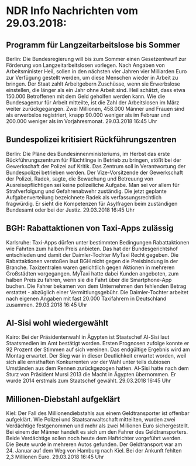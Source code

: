 # NDR Info Nachrichten vom 29.03.2018:


## Programm für Langzeitarbeitslose bis Sommer
Berlin:	Die Bundesregierung will bis zum Sommer einen Gesetzentwurf zur Förderung von Langzeitarbeitslosen vorlegen. Nach Angaben von Arbeitsminister Heil, sollen in den nächsten vier Jahren vier Milliarden Euro zur Verfügung gestellt werden, um diese Menschen wieder in Arbeit zu bringen. Der Staat zahlt Arbeitgebern Zuschüsse, wenn sie Erwerbslose einstellen, die länger als ein Jahr ohne Arbeit sind. Heil schätzt, dass etwa 150.000 Betroffenen mit dem Geld geholfen werden kann. Wie die Bundesagentur für Arbeit mitteilte, ist die Zahl der Arbeitslosen im März weiter zurückgegangen. Zwei Millionen, 458.000 Männer und Frauen sind als erwerbslos registriert, knapp 90.000 weniger als im Februar und 200.000 weniger als im Vorjahresmonat. 29.03.2018 16:45 Uhr 

## Bundespolizei kritisiert Rückführungszentren
Berlin: Die Pläne des Bundesinnenministeriums, im Herbst das erste Rückführungszentrum für Flüchtlinge in Betrieb zu bringen, stößt bei der Gewerkschaft der Polizei auf Kritik. Das Zentrum soll in Verantwortung der Bundespolizei betrieben werden. Der Vize-Vorsitzende der Gewerkschaft der Polizei, Radek, sagte, die Bewachung und Betreuung von Ausreisepflichtigen sei keine polizeiliche Aufgabe. Man sei vor allem für Strafverfolgung und Gefahrenabwehr zuständig. Die jetzt geplante Aufgabenverteilung bezeichnete Radek als verfassungsrechtlich fragwürdig. Er sieht die Kompetenzen für Asylfragen beim zuständigen Bundesamt oder bei der Justiz. 29.03.2018 16:45 Uhr 

## BGH: Rabattaktionen von Taxi-Apps zulässig
Karlsruhe:	Taxi-Apps dürfen unter bestimmten Bedingungen Rabattaktionen wie Fahrten zum halben Preis anbieten. Das hat der Bundesgerichtshof entschieden und damit der Daimler-Tochter MyTaxi Recht gegeben. Die Rabattaktionen verstoßen laut BGH nicht gegen die Preisbindung in der Branche. Taxizentralen waren gerichtlich gegen Aktionen in mehreren Großstädten vorgegangen. MyTaxi hatte dabei Kunden angeboten, zum halben Preis zu fahren, wenn sie die Fahrt über die Smartphone-App buchen. Die Fahrer bekamen von dem Unternehmen den fehlenden Betrag erstattet - abzüglich einer Vermittlungsgebühr. Die Daimler-Tochter arbeitet nach eigenen Angaben mit fast 20.000 Taxifahrern in Deutschland zusammen. 29.03.2018 16:45 Uhr 

## Al-Sisi wohl wiedergewählt
Kairo: Bei der Präsidentenwahl in Ägypten ist Staatschef Al-Sisi laut Staatsmedien im Amt bestätigt worden. Ersten Prognosen zufolge konnte er 92 Prozent der Stimmen auf sich vereinen. Das endgültige Ergebnis wird am Montag erwartet. Der Sieg war in dieser Deutlichkeit erwartet worden, weil sich alle ernsthaften Konkurrenten vor der Wahl unter teils dubiosen Umständen aus dem Rennen zurückgezogen hatten. Al-Sisi hatte nach dem Sturz von Präsident Mursi 2013 die Macht in Ägypten übernommen. Er wurde 2014 erstmals zum Staatschef gewählt. 29.03.2018 16:45 Uhr 

## Millionen-Diebstahl aufgeklärt
Kiel: Der Fall des Millionendiebstahls aus einem Geldtransporter ist offenbar aufgeklärt. Wie Polizei und Staatsanwaltschaft mitteilten, wurden zwei Verdächtige festgenommen und mehr als zwei Millionen Euro sichergestellt. Bei einem der Männer handelt es sich um den Fahrer des Geldtransporters. Beide Verdächtige sollen noch heute dem Haftrichter vorgeführt werden. Die Beute wurde in mehreren Autos gefunden. Der Geldtransport war am 24. Januar auf dem Weg von Hamburg nach Kiel. Bei der Ankunft fehlten 2,3 Millionen Euro. 29.03.2018 16:45 Uhr 
